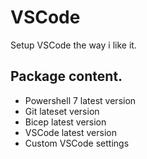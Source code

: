 # VSCode
Setup VSCode the way i like it.

## Package content.
- Powershell 7 latest version
- Git lateset version
- Bicep latest version
- VSCode latest version
- Custom VSCode settings
